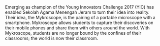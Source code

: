 
Emerging as champion of the Young Innovators Challenge 2017 (YIC) has enabled Sekolah Agama Menengah Jeram to turn their idea into reality. Their idea, the Mykroscope, is the pairing of a portable microscope with a smartphone. Mykroscope allows students to capture their discoveries on their mobile phones and share them with others around the world. With Mykroscope, students are no longer bound by the confines of their classrooms; the world is now their classroom.
